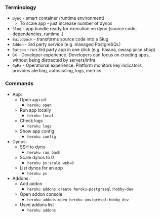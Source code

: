 ### Terminology
* `Dyno` - smart container (runtime environment)
    * To scale app - just increase number of dynos
* `Slug` - app bundle ready for execution on dyno (source code, dependencies, runtime..)
* `Buildpack` - transforms source code into a Slug 
* `Addon` - 3rd party service (e.g. managed PostgreSQL)
* `Button` - run 3rd party app in one click (e.g. hasura, owasp juice shop)
* `DX` - Developer experience. Developers can focus on creating apps, without being distracted by servers/infra
* `OpEx` - Operational experience. Platform monitors key indicators, provides alerting, autoscaling, logs, metrics
 
### Commands
* App:
    * Open app url
        * `heroku open`
    * Run app locally
        * `heroku local`
    * Check logs
        * `heroku logs`
    * Show app config
        * `heroku config`
* Dynos:
    * SSH to dyno
        * `heroku run bash`
    * Scale dynos to 0
        * `heroku ps:scale web=0`
    * List dynos for an app
        * `heroku ps`
* Addons:
    * Add addon
        * `heroku addons:create heroku-postgresql:hobby-dev`
    * Open addon console
        * `heroku addons:open heroku-postgresql:hobby-dev`
    * Used addons list
        * `heroku addons`